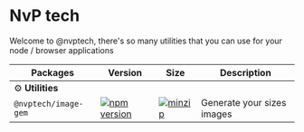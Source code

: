 # NvP tech

Welcome to @nvptech, there's so many utilities that you can use for your node / browser applications

| Packages                         | Version                                                                                                                                                  | Size                                                                                                                                                                         | Description                              |
| -------------------------------- | -------------------------------------------------------------------------------------------------------------------------------------------------------- | ---------------------------------------------------------------------------------------------------------------------------------------------------------------------------- | ---------------------------------------- |
| ⚙️ **Utilities**                 |
| `@nvptech/image-gem` | [![npm version](https://img.shields.io/npm/v/@nvptech/image-gen?label=%22%22)](https://www.npmjs.com/package/@nvptech/image-gen) | [![minzip](https://img.shields.io/bundlephobia/minzip/@nvptech/image-gen?label=%22%22)](https://bundlephobia.com/result?p=@nvptech/image-gen@latest) | Generate your sizes images |
